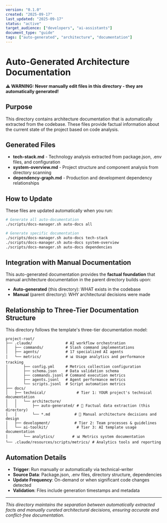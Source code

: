 ```yaml
---
version: "0.1.0"
created: "2025-09-17"
last_updated: "2025-09-17"
status: "active"
target_audience: ["developers", "ai-assistants"]
document_type: "guide"
tags: ["auto-generated", "architecture", "documentation"]
---
```


# Auto-Generated Architecture Documentation

**⚠️ WARNING: Never manually edit files in this directory - they are automatically generated!**

## Purpose

This directory contains architecture documentation that is automatically extracted from the codebase. These files provide factual information about the current state of the project based on code analysis.

## Generated Files

- **tech-stack.md** - Technology analysis extracted from package.json, .env files, and configuration
- **system-overview.md** - Project structure and component analysis from directory scanning
- **dependency-graph.md** - Production and development dependency relationships

## How to Update

These files are updated automatically when you run:

```bash
# Generate all auto-documentation
./scripts/docs-manager.sh auto-docs all

# Generate specific documentation
./scripts/docs-manager.sh auto-docs tech-stack
./scripts/docs-manager.sh auto-docs system-overview
./scripts/docs-manager.sh auto-docs dependencies
```

## Integration with Manual Documentation

This auto-generated documentation provides the **factual foundation** that manual architecture documentation in the parent directory builds upon:

- **Auto-generated** (this directory): WHAT exists in the codebase
- **Manual** (parent directory): WHY architectural decisions were made

## Relationship to Three-Tier Documentation Structure

This directory follows the template's three-tier documentation model:

```
project-root/
├── .claude/               # AI workflow orchestration
│   ├── commands/          # Slash command implementations
│   ├── agents/            # 17 specialized AI agents
│   └── metrics/           # 📊 Usage analytics and performance tracking
│       ├── config.yml     # Metrics collection configuration
│       ├── schema.json    # Data validation schema
│       ├── commands.jsonl # Command execution metrics
│       ├── agents.jsonl   # Agent performance metrics
│       └── scripts.jsonl  # Script automation metrics
├── docs/
│   ├── technical/              # Tier 1: YOUR project's technical documentation
│   │   └── architecture/
│   │       ├── auto-generated/ # 🤖 Factual data extraction (this directory)
│   │       └── *.md           # 📝 Manual architecture decisions and design
│   ├── development/           # Tier 2: Team processes & guidelines
│   └── ai-toolkit/             # Tier 3: AI template usage documentation
│       └── analytics/        # 📊 Metrics system documentation
└── .claude/resources/scripts/metrics/ # Analytics tools and reporting
```

## Automation Details

- **Trigger**: Run manually or automatically via technical-writer
- **Source Data**: Package.json, .env files, directory structure, dependencies
- **Update Frequency**: On-demand or when significant code changes detected
- **Validation**: Files include generation timestamps and metadata

---

*This directory maintains the separation between automatically extracted facts and manually curated architectural decisions, ensuring accurate and conflict-free documentation.*